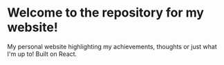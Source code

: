 # Welcome to the repository for my website!
My personal website highlighting my achievements, thoughts or just what I'm up to! Built on React.
